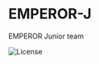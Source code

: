 # EMPEROR-J
EMPEROR Junior team 

![License](https://img.shields.io/github/license/ERFANFATHi-E/EMPEROR-J?color=blue&style=for-the-badge)

